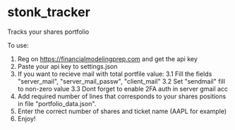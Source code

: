 # stonk_tracker
Tracks your shares portfolio

To use:

1. Reg on https://financialmodelingprep.com and get the api key
2. Paste your api key to settings.json
3. If you want to recieve mail with total portfile value:
   3.1 Fill the fields "server_mail", "server_mail_passw", "client_mail"
   3.2 Set "sendmail" fill to non-zero value
   3.3 Dont forget to enable 2FA auth in server gmail acc
5. Add required number of lines that corresponds to your shares positions in file "portfolio_data.json".
6. Enter the correct number of shares and ticket name (AAPL for example)
7. Enjoy!
